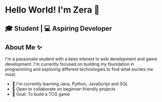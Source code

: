 # Hello World! I'm Zera 👋

## 🎓 Student | 💻 Aspiring Developer

## About Me ✨

I'm a passionate student with a keen interest in web development and game development. I'm currently focused on building my foundation in programming and exploring different technologies to find what excites me most.

- 🌱 I'm currently learning Java, Python, JavaScript and SQL
- 🤝 Open to collaborate on beginner-friendly projects
- 🎯 Goal: To build a TCG game 

